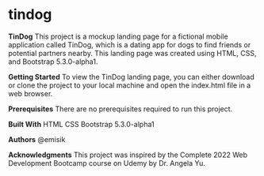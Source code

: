 # tindog
**TinDog**
This project is a mockup landing page for a fictional mobile application called TinDog, which is a dating app for dogs to find friends or potential partners nearby. This landing page was created using HTML, CSS, and Bootstrap 5.3.0-alpha1.

**Getting Started**
To view the TinDog landing page, you can either download or clone the project to your local machine and open the index.html file in a web browser.

**Prerequisites**
There are no prerequisites required to run this project.

**Built With**
HTML
CSS
Bootstrap 5.3.0-alpha1

**Authors**
@emisik

**Acknowledgments**
This project was inspired by the Complete 2022 Web Development Bootcamp course on Udemy by Dr. Angela Yu.



